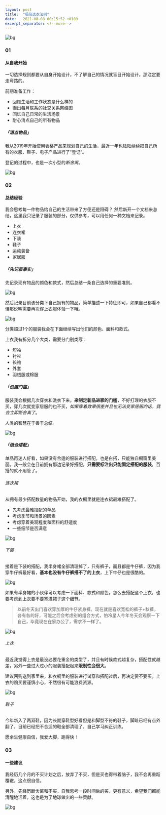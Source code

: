 ```yaml
---
layout: post
title:  "极简选衣法则"
date:   2021-08-08 00:15:52 +0100
excerpt_separator: <!--more-->
---
```

![bg](https://blog.dosth.cool/assets/img/3.png)

<!--more-->

### 01

#### 从自我开始

一切选择规则都要从自身开始设计，不了解自己的情况就盲目开始设计，那注定要走弯路的。

前期准备工作：

- 回顾生活和工作状态是什么样的
- 画出每月联系的社交关系网络图
- 回忆自己日常的生活场景
- 耐心清点自己的所有物品

##### 「清点物品」

我从2019年开始使用表格产品来规划自己的生活，最近一年也陆陆续续把自己所有的衣服、鞋子、电子产品进行了“登记”。

登记的过程中，也是一次小型的*断舍离*。

![bg](https://blog.dosth.cool/assets/img/3-1.png)

### 02

#### 总结经验

我会思考每一件物品给自己的生活带来了方便还是阻碍？
然后新开一个文档来总结，这里我只记录了服装的部分，仅供参考，可以用任何一种文档来记录。

- 上衣
- 连衣裙
- 下装
- 鞋子
- 运动装备
- 家居服


##### 「先记录事实」

先记录现有物品的颜色和款式，然后总结一条自己选择的重要准则。

![bg](https://blog.dosth.cool/assets/img/3-2.png)

然后记录目前该分类下自己拥有的物品，简单描述一下特征即可，如果自己都看不懂那说明需要再次穿上衣服体验一下哦。

![bg](https://blog.dosth.cool/assets/img/3-3.png)

分类超过1个的服装我会在下面继续写出他们的颜色、面料和款式。

上衣我有拆分几个大类，需要分门别类写：

- 短袖
- 衬衫
- 长袖
- 外套
- 羽绒服或棉服

##### 「设置门槛」

服装我会根据几次穿衣和洗衣下来，**来制定新品进家的门槛**，不好打理的衣服不买，穿几次就变家居服的也不买，*如果穿着效果很差并且也无法变家居服的话，我会立即断舍离了*。

人类的智慧在于善于总结。

![bg](https://blog.dosth.cool/assets/img/3-4.png)

##### 「组合搭配」

单品再迷人好看，如果没有合适的服装进行搭配，也是白搭，只能独自橱窗里美丽。我一般会在目前拥有那边记录好搭配，**只需要标注出只能固定搭配的服装**，百搭的就不用管了。

###### 连衣裙

从拥有最少搭配数量的物品开始，我的衣橱里就是连衣裙最难搭配了。

- 先考虑最难搭配的单品
- 考虑季节和场景的因素
- 考虑穿着美观程度和面料的舒适度
- 一些细节是否满意

![bg](https://blog.dosth.cool/assets/img/3-5.png)

###### 下装

接着是下装的搭配，我半身裙全部清理掉了，只有裤子，而且都是牛仔裤，因为我穿牛仔裤最好看，**基本也没有牛仔裤搭不了的上衣**，上下牛仔也是很酷的。

![bg](https://blog.dosth.cool/assets/img/3-7.png)

如果有半身裙的小伙伴可以考虑一下面料、款式和颜色，怎么去搭配这个上衣，也要考虑到上衣要不要塞进裙子这个细节。

> 以前冬天出门喜欢穿加厚的牛仔紧身裤，现在就是喜欢宽松的裤子+秋裤，各有各的好，可能之后会考虑别的组合方式，怕冷星人今年冬天会观察一下自己，毕竟现在在家办公了，需求不一样了。

![bg](https://blog.dosth.cool/assets/img/3-6.png)


###### 上衣

最近我觉得上衣是最没必要花重金的类型了，并且有时候款式越复杂，搭配性就越差，另外一些过大过小的服装搭配起来**限制性会很大**。

建议网购送到家里来，和衣橱里的服装进行试穿和搭配过后，再决定要不要买。上衣的购买要谨慎小心，不然很有可能浪费资源。

![bg](https://blog.dosth.cool/assets/img/3-8.png)

###### 鞋子

今年新入了两双鞋，因为长期穿鞋型好看但是和脚型不符的鞋子，脚趾已经有点外翻了，目前已经把不合适的鞋全部清理了，自己学习纠正训练。

愿余生健康自信，我爱大脚，跑得快！

### 03
#### 一些建议

我经历几个月的不买计划之后，放弃了不买，但是买也得带着脑子，我不会再重蹈覆辙，这点很自信。

另外，先经历断舍离和不买，自我思考一段时间后的买，更有意义，希望我们都能清醒地活着，这也是为了地球做出的一些贡献。

![bg](https://blog.dosth.cool/assets/img/end.png)
